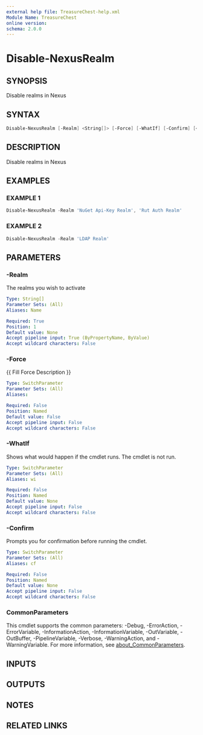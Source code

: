 ```yaml
---
external help file: TreasureChest-help.xml
Module Name: TreasureChest
online version:
schema: 2.0.0
---
```


# Disable-NexusRealm

## SYNOPSIS

Disable realms in Nexus

## SYNTAX

```powershell
Disable-NexusRealm [-Realm] <String[]> [-Force] [-WhatIf] [-Confirm] [<CommonParameters>]
```

## DESCRIPTION

Disable realms in Nexus

## EXAMPLES

### EXAMPLE 1

```powershell
Disable-NexusRealm -Realm 'NuGet Api-Key Realm', 'Rut Auth Realm'
```

### EXAMPLE 2

```powershell
Disable-NexusRealm -Realm 'LDAP Realm'
```

## PARAMETERS

### -Realm

The realms you wish to activate

```yaml
Type: String[]
Parameter Sets: (All)
Aliases: Name

Required: True
Position: 1
Default value: None
Accept pipeline input: True (ByPropertyName, ByValue)
Accept wildcard characters: False
```

### -Force

{{ Fill Force Description }}

```yaml
Type: SwitchParameter
Parameter Sets: (All)
Aliases:

Required: False
Position: Named
Default value: False
Accept pipeline input: False
Accept wildcard characters: False
```

### -WhatIf

Shows what would happen if the cmdlet runs.
The cmdlet is not run.

```yaml
Type: SwitchParameter
Parameter Sets: (All)
Aliases: wi

Required: False
Position: Named
Default value: None
Accept pipeline input: False
Accept wildcard characters: False
```

### -Confirm

Prompts you for confirmation before running the cmdlet.

```yaml
Type: SwitchParameter
Parameter Sets: (All)
Aliases: cf

Required: False
Position: Named
Default value: None
Accept pipeline input: False
Accept wildcard characters: False
```

### CommonParameters

This cmdlet supports the common parameters: -Debug, -ErrorAction, -ErrorVariable, -InformationAction, -InformationVariable, -OutVariable, -OutBuffer, -PipelineVariable, -Verbose, -WarningAction, and -WarningVariable. For more information, see [about_CommonParameters](http://go.microsoft.com/fwlink/?LinkID=113216).

## INPUTS

## OUTPUTS

## NOTES

## RELATED LINKS
